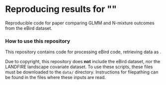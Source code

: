 # Reproducing results for ""
Reproducible code for paper comparing GLMM and N-mixture outcomes from the eBird dataset.

### How to use this repository

This repository contains code for processing eBird code, retrieving data as .

Due to copyright, this repository does **not** include the eBird dataset, nor
the LANDFIRE landscape covariate dataset. To use these scripts, these files
must be downloaded to the `data/` directory. Instructions for filepathing can
be found in the files where these inputs are read.

